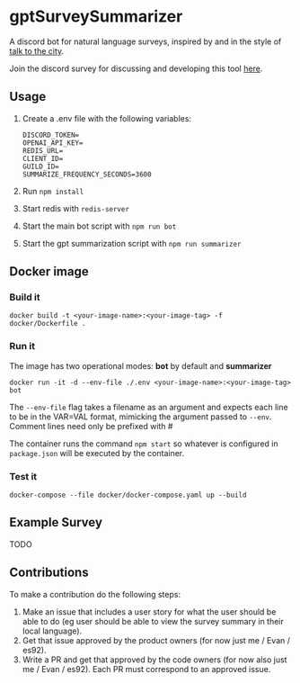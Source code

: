 # gptSurveySummarizer

A discord bot for natural language surveys, inspired by and in the style of [talk to the city](https://github.com/AIObjectives/talk-to-the-city-reports).

Join the discord survey for discussing and developing this tool [here](https://discord.gg/2cmxYYMyHN).

## Usage

1. Create a .env file with the following variables: 

    ```shell
    DISCORD_TOKEN=
    OPENAI_API_KEY=
    REDIS_URL=
    CLIENT_ID=
    GUILD_ID=
    SUMMARIZE_FREQUENCY_SECONDS=3600
    ```

1. Run `npm install`
2. Start redis with `redis-server`
3. Start the main bot script with `npm run bot`
4. Start the gpt summarization script with `npm run summarizer`

## Docker image

### Build it

```
docker build -t <your-image-name>:<your-image-tag> -f docker/Dockerfile .
```

### Run it

The image has two operational modes: **bot** by default and **summarizer**

```
docker run -it -d --env-file ./.env <your-image-name>:<your-image-tag> bot
```

The `--env-file` flag takes a filename as an argument and expects each line to be in the VAR=VAL format, mimicking the argument passed to `--env`. Comment lines need only be prefixed with #

The container runs the command `npm start` so whatever is configured in `package.json` will be executed by the container.

### Test it

```
docker-compose --file docker/docker-compose.yaml up --build
```

## Example Survey

TODO

## Contributions

To make a contribution do the following steps:

1. Make an issue that includes a user story for what the user should be able to do (eg user should be able to view the survey summary in their local language).
2. Get that issue approved by the product owners (for now just me / Evan / es92).
3. Write a PR and get that approved by the code owners (for now also just me / Evan / es92). Each PR must correspond to an approved issue.

